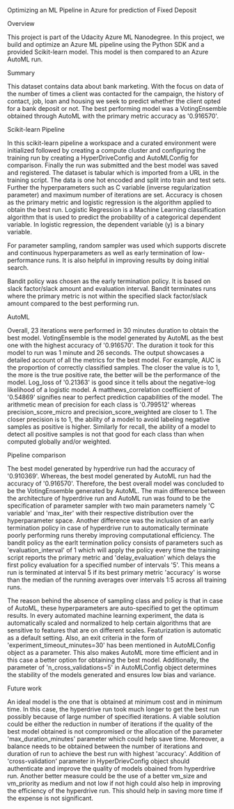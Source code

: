 Optimizing an ML Pipeline in Azure for prediction of Fixed Deposit

Overview

This project is part of the Udacity Azure ML Nanodegree.
In this project, we build and optimize an Azure ML pipeline using the Python SDK and a provided Scikit-learn model.
This model is then compared to an Azure AutoML run.

Summary

This dataset contains data about bank marketing. With the focus on data of the number of times a client was contacted for the campaign, the history of contact, job, loan and housing we seek to predict whether the client opted for a bank deposit or not.
The best performing model was a VotingEnsemble obtained through AutoML with the primary metric accuracy as '0.916570'. 

Scikit-learn Pipeline

In this scikit-learn pipeline a workspace and a curated environment were initialized followed by creating a compute cluster and configuring the training run by creating a HyperDriveConfig and AutoMLConfig for comparison. Finally the run was submitted and the best model was saved and registered. The dataset is tabular which is imported from a URL in the training script. The data is one hot encoded and split into train and test sets. Further the hyperparameters such as C variable (inverse regularization parameter) and maximum number of iterations are set. Accuracy is chosen as the primary metric and logistic regression is the algorithm applied to obtain the best run. Logistic Regression is a Machine Learning classification algorithm that is used to predict the probability of a categorical dependent variable. In logistic regression, the dependent variable (y) is a binary variable.

For parameter sampling, random sampler was used which supports discrete and continuous hyperparameters as well as early termination of low-performance runs. It is also helpful in improving results by doing initial search.

Bandit policy was chosen as the early termination policy. It is based on slack factor/slack amount and evaluation interval. Bandit terminates runs where the primary metric is not within the specified slack factor/slack amount compared to the best performing run.

AutoML

Overall, 23 iterations were performed in 30 minutes duration to obtain the best model. VotingEnsemble is the model generated by AutoML as the best one with the highest accuracy of '0.916570'. The duration it took for this model to run was 1 minute and 26 seconds.
The output showcases a detailed account of all the metrics for the best model. For example, AUC is the proportion of correctly classified samples. The closer the value is to 1, the more is the true positive rate, the better will be the performance of the model. Log_loss of '0.21363' is good since it tells about the negative-log likelihood of a logistic model. A matthews_correlation coefficient of '0.54869' signifies near to perfect prediction capabilities of the model. The arithmetic mean of precision for each class is '0.799512' whereas precision_score_micro and precision_score_weighted are closer to 1. The closer precision is to 1, the ability of a model to avoid labeling negative samples as positive is higher. Similarly for recall, the ability of a model to detect all positive samples is not that good for each class than when computed globally and/or weighted.

Pipeline comparison

The best model generated by hyperdrive run had the accuracy of '0.910369'. Whereas, the best model generated by AutoML run had the accuracy of '0.916570'. Therefore, the best overall model was concluded to be the VotingEnsemble generated by AutoML. The main difference between the architecture of hyperdrive run and AutoML run was found to be the specification of parameter sampler with two main parameters namely 'C variable' and 'max_iter' with their respective distribution over the hyperparameter space. Another difference was the inclusion of an early termination policy in case of hyperdrive run to automatically terminate poorly performing runs thereby improving computational efficiency. The bandit policy as the earlt termination policy consists of parameters such as 'evaluation_interval' of 1 which will apply the policy every time the training script reports the primary metric and 'delay_evaluation' which delays the first policy evaluation for a specified number of intervals '5'. This means a run is terminated at interval 5 if its best primary metric 'accuracy' is worse than the median of the running averages over intervals 1:5 across all training runs.

The reason behind the absence of sampling class and policy is that in case of AutoML, these hyperparameters are auto-specified to get the optimum results. In every automated machine learning experiment, the data is automatically scaled and normalized to help certain algorithms that are sensitive to features that are on different scales. Featurization is automatic as a default setting. Also, an exit criteria in the form of 'experiment_timeout_minutes=30' has been mentioned in AutoMLConfig object as a parameter. This also makes AutoML more time efficient and in this case a better option for obtaining the best model. Additionally, the parameter of 'n_cross_validations=5' in AutoMLConfig object determines the stability of the models generated and ensures low bias and variance.

Future work

An ideal model is the one that is obtained at minimum cost and in minimum time. In this case, the hyperdrive run took much longer to get the best run possibly because of large number of specified iterations. A viable solution could be either the reduction in number of iterations if the quality of the best model obtained is not compromised or the allocation of the parameter 'max_duration_minutes' parameter which could help save time. Moreover, a balance needs to be obtained between the number of iterations and duration of run to achieve the best run with highest 'accuracy'. Addition of 'cross-validation' parameter in HyperDrievConfig object should authenticate and improve the quality of models obained from hyperdrive run. Another better measure could be the use of a better vm_size and vm_priority as medium and not low if not high could also help in improving the efficiency of the hyperdrive run. This should help in saving more time if the expense is not significant. 

